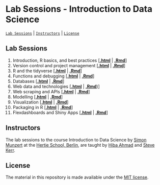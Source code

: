 # Lab Sessions - Introduction to Data Science
[`Lab Sessions`](#lectures) | [`Instructors`](#instructors) | [`License`](#license)

## Lab Sessions

1. Introduction, R basics, and best practices \[[**.html**](https://raw.githack.com/intro-to-data-science-23/labs/main/session-01-intro/1-intro.html) | [**.Rmd**](https://github.com/intro-to-data-science-23/labs/blob/main/session-01-intro/1-intro.Rmd)\]
2. Version control and project management \[[**.html**](https://raw.githack.com/intro-to-data-science-23/labs/main/session-02-version-control/2-git.html) | [**.Rmd**](https://github.com/intro-to-data-science-23/labs/blob/main/session-02-version-control/2-git.Rmd)\]
3. R and the tidyverse \[[**.html**](https://raw.githack.com/intro-to-data-science-23/labs/main/session-03-tidyverse/3-tidyverse.html) | [**.Rmd**](https://github.com/intro-to-data-science-23/labs/blob/main/session-03-tidyverse/3-tidyverse.Rmd)\]
4. Functions and debugging \[[**.html**](https://raw.githack.com/intro-to-data-science-23/labs/main/session-04-functions/4-functions.html) | [**.Rmd**](https://github.com/intro-to-data-science-23/labs/blob/main/session-04-functions/4-functions.Rmd)\]
5. Databases \[[**.html**](https://raw.githack.com/intro-to-data-science-23/labs/main/session-05-databases/5-databases.html) | [**.Rmd**](https://github.com/intro-to-data-science-23/labs/blob/main/session-05-databases/5-databases.html)\]
6. Web data and technologies \[[**.html**](https://raw.githack.com/intro-to-data-science-23/labs/main/session-06-webdata/6-webdata.html) | [**.Rmd**](https://github.com/intro-to-data-science-23/labs/blob/main/session-06-webdata/6-webdata.Rmd))\]
7. Web scraping and APIs \[[**.html**](https://raw.githack.com/intro-to-data-science-23/labs/main/session-07-web-scraping/7-web-scraping.html) | [**.Rmd**](https://github.com/intro-to-data-science-23/labs/blob/main/session-07-web-scraping/7-web-scraping.Rmd)\]
8. Modelling \[[**.html**](https://raw.githack.com/intro-to-data-science-23/labs/main/session-08-modelling/8-modelling.html) | [**.Rmd**](https://github.com/intro-to-data-science-23/labs/blob/main/session-08-modelling/8-modelling.Rmd)\]
9. Visualization \[[**.html**](https://raw.githack.com/intro-to-data-science-23/labs/main/session-09-visualization/9-visualization.html) | [**.Rmd**](https://github.com/intro-to-data-science-23/labs/blob/main/session-09-visualization/9-visualization.Rmd)\]
10. Packaging in R \[[**.html**](https://raw.githack.com/intro-to-data-science-23/labs/main/session-10-packaging/10-packaging.html) | [**.Rmd**](https://github.com/intro-to-data-science-23/labs/blob/main/session-10-packaging/10-packaging.Rmd)\]
11. Flexdashboards and Shiny Apps \[[**.html**](https://raw.githack.com/intro-to-data-science-23/labs/main/session-11-shiny/11-shiny.html) | [**.Rmd**](https://github.com/intro-to-data-science-23/labs/blob/main/session-11-shiny/11-shiny.Rmd)\]

## Instructors

The lab sessions to the course Introduction to Data Science by [Simon Munzert](https://simonmunzert.github.io/) at the [Hertie School, Berlin](https://www.hertie-school.org/en/), are taught by [Hiba Ahmad](https://www.hertie-school.org/en/cv-books/cv-book-2023/cv-book/student/ahmad) and [Steve Kerr](https://github.com/smkerr).


## License

The material in this repository is made available under the [MIT license](http://opensource.org/licenses/mit-license.php). 
